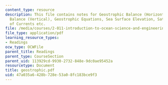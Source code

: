 ```yaml
---
content_type: resource
description: This file contains notes for Geostrophic Balance (Horizontal), Hydrostatic
  Balance (Vertical), Geostrophic Equations, Sea Surface Elevation, Satellite Measurement
  of Currents etc.
file: /media/courses/2-011-introduction-to-ocean-science-and-engineering-spring-2006/47a035a6428b728e53a08fc183bce9f3_geostrophic.pdf
file_type: application/pdf
learning_resource_types:
- Readings
ocw_type: OCWFile
parent_title: Readings
parent_type: CourseSection
parent_uid: 113929cd-9930-2732-848e-9dc0ae95452a
resourcetype: Document
title: geostrophic.pdf
uid: 47a035a6-428b-728e-53a0-8fc183bce9f3
---
```

